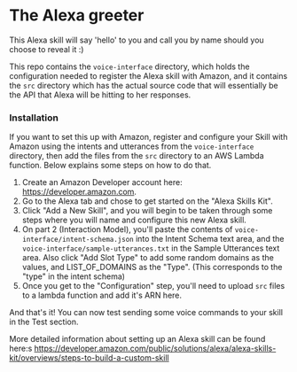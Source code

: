 # The Alexa greeter
This Alexa skill will say 'hello' to you and call you by name should you choose to reveal it :)

This repo contains the `voice-interface` directory, which holds the configuration needed to register the Alexa skill with Amazon, and it contains the `src` directory which has the actual source code that will essentially be the API that Alexa will be hitting to her responses.

### Installation
If you want to set this up with Amazon, register and configure your Skill with Amazon using the intents and utterances from the `voice-interface` directory, then add the files from the `src` directory to an AWS Lambda function. Below explains some steps on how to do that.
1. Create an Amazon Developer account here: https://developer.amazon.com.
2. Go to the Alexa tab and chose to get started on the "Alexa Skills Kit".
3. Click "Add a New Skill", and you will begin to be taken through some steps where you will name and configure this new Alexa skill.
4. On part 2 (Interaction Model), you'll paste the contents of `voice-interface/intent-schema.json` into the Intent Schema text area, and the `voice-interface/sample-utterances.txt` in the Sample Utterances text area. Also click "Add Slot Type" to add some random domains as the values, and LIST_OF_DOMAINS as the "Type". (This corresponds to the "type" in the intent schema)
5. Once you get to the "Configuration" step, you'll need to upload `src` files to a lambda function and add it's ARN here.

And that's it! You can now test sending some voice commands to your skill in the Test section.

More detailed information about setting up an Alexa skill can be found here:s https://developer.amazon.com/public/solutions/alexa/alexa-skills-kit/overviews/steps-to-build-a-custom-skill
